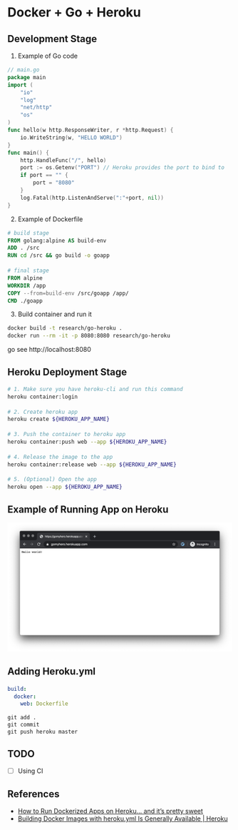 # Docker + Go + Heroku
## Development Stage
1. Example of Go code

```go
// main.go
package main
import (
	"io"
	"log"
	"net/http"
	"os"
)
func hello(w http.ResponseWriter, r *http.Request) {
	io.WriteString(w, "HELLO WORLD")
}
func main() {
	http.HandleFunc("/", hello)
	port := os.Getenv("PORT") // Heroku provides the port to bind to
	if port == "" {
		port = "8080"
	}
	log.Fatal(http.ListenAndServe(":"+port, nil))
}
```

2. Example of Dockerfile
```dockerfile
# build stage
FROM golang:alpine AS build-env
ADD . /src
RUN cd /src && go build -o goapp

# final stage
FROM alpine
WORKDIR /app
COPY --from=build-env /src/goapp /app/
CMD ./goapp
```

3. Build container and run it
```bash
docker build -t research/go-heroku .
docker run --rm -it -p 8080:8080 research/go-heroku
```
go see http://localhost:8080

## Heroku Deployment Stage
```bash
# 1. Make sure you have heroku-cli and run this command 
heroku container:login

# 2. Create heroku app
heroku create ${HEROKU_APP_NAME} 

# 3. Push the container to heroku app
heroku container:push web --app ${HEROKU_APP_NAME}

# 4. Release the image to the app
heroku container:release web --app ${HEROKU_APP_NAME}	

# 5. (Optional) Open the app
heroku open --app ${HEROKU_APP_NAME}
```

## Example of Running App on Heroku
![](README/9EE2B7DF-6C07-4B5E-BD23-E7A77C0D3F64.png)

## Adding Heroku.yml
```yaml
build:
  docker:
    web: Dockerfile
```

```
git add .
git commit 
git push heroku master
```

## TODO
- [ ] Using CI

## References
- [How to Run Dockerized Apps on Heroku… and it’s pretty sweet](https://medium.com/travis-on-docker/how-to-run-dockerized-apps-on-heroku-and-its-pretty-great-76e07e610e22)
- [Building Docker Images with heroku.yml Is Generally Available | Heroku](https://blog.heroku.com/build-docker-images-heroku-yml)







